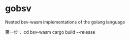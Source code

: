 # gobsv

Nested bsv-wasm implementations of the golang language

第一步：
cd bsv-wasm
cargo build --release
